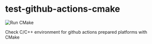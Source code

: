 # test-github-actions-cmake

![Run CMake](https://github.com/miurahr/test-github-actions-cmake/workflows/Run%20CMake/badge.svg)

Check C/C++ environment for github actions prepared platforms with CMake 
